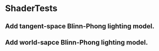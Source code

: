 # ShaderTests
## Add tangent-space Blinn-Phong lighting model.
## Add world-sapce Blinn-Phong lighting model.
